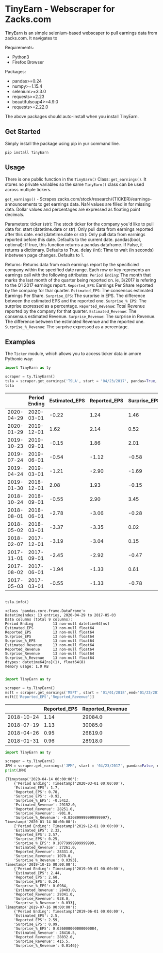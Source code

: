 # TinyEarn - Webscraper for Zacks.com

TinyEarn is an simple selenium-based webscaper to pull earnings data from zacks.com. It navigates to 

Requirements:
* Python3
* Firefox Browser

Packages:
* pandas>=0.24
* numpy>=1.15.4
* selenium>=3.3.0
* requests>=2.23
* beautifulsoup4>=4.9.0
* requests>=2.22.0

The above packages should auto-install when you install TinyEarn.


## Get Started
Simply install the package using pip in yur command line.

``pip install TinyEarn``

## Usage

There is one public function in the ``TinyEarn()`` Class: ``get_earnings()``. It stores no private variables so the same ``TinyEarn()`` class can be used across mutliple tickers.

``get_earnings()``  - Scrapes zacks.com/stock/research/{TICKER}/earnings-announcements to get earnings data. NaN values are filled in for missing data. Dollar values and percentages are expressed as floating point decimals.

Parameters:
    ticker (str): The stock ticker for the company you'd like to pull data for.
    start (datetime.date or str): Only pull data from earnings reported after this date.
    end (datetime.date or str): Only pull data from earnings reported before this date. Defaults to the current date.
    pandas(bool, optional): If true, this function returns a pandas dataframe. If False, it returns a dictionary. Defaults to True.
    delay (int): Time to wait (in seconds) inbetween page changes. Defaults to 1.

Returns:
    Returns data from each earnings report by the specificied company within the specified date range. Each row or key represents an earnings call with the following attributes:
        `Period Ending`: The month that marks the last month of the quarter being reported on. ie, 3/2017 is refering to the Q1 2017 earnings report.
        `Reported_EPS`: Earnings Per Share reported by the company for thar quarter.
        `Estimated_EPS`: The consensus estimated Earnings Per Share.
        `Surprise_EPS`: The surprise in EPS. The difference between the estimated EPS and the reported one.
        `Surprise_%_EPS`: The surprise expressed as a percentage.
        `Reported_Revenue`: Total Revenue reported by the company for that quarter.
        `Estimated_Revenue`: The consensus estimated Revenue.
        `Surprise_Revenue`: The surprise in Revenue. The difference between the estimated Revenue and the reported one.
        `Surprise_%_Revenue`: The surprise expressed as a percentage.
            


## Examples

The ``Ticker`` module, which allows you to access ticker data in amore Pythonic way:

``` python
import TinyEarn as ty

scraper = ty.TinyEarn()
tsla = scraper.get_earnings('TSLA', start = '04/23/2017', pandas=True, delay=0) # Get earnings from April 23rd 2017 to today.
tsla

```

|            | Period Ending | Estimated_EPS | Reported_EPS | Surprise_EPS | Surprise_%_EPS | Estimated_Revenue | Reported_Revenue | Surprise_Revenue | Surprise_%_Revenue |
|------------|---------------|---------------|--------------|--------------|----------------|-------------------|------------------|------------------|--------------------|
| 2020-04-29 | 2020-03-01    | -0.22         | 1.24         | 1.46         | 6.6364         | 5374.87           | 5985.00          | 610.13           | 0.1135             |
| 2020-01-29 | 2019-12-01    | 1.62          | 2.14         | 0.52         | 0.3210         | 7046.82           | 7384.00          | 337.18           | 0.0478             |
| 2019-10-23 | 2019-09-01    | -0.15         | 1.86         | 2.01         | 13.4000        | 6517.00           | 6303.00          | -214.00          | -0.0328            |
| 2019-07-24 | 2019-06-01    | -0.54         | -1.12        | -0.58        | -1.0741        | 6375.49           | 6349.68          | -25.81           | -0.0040            |
| 2019-04-24 | 2019-03-01    | -1.21         | -2.90        | -1.69        | -1.3967        | 5778.73           | 4541.46          | -1237.27         | -0.2141            |
| 2019-01-30 | 2018-12-01    | 2.08          | 1.93         | -0.15        | -0.0721        | 7139.45           | 7225.87          | 86.42            | 0.0121             |
| 2018-10-24 | 2018-09-01    | -0.55         | 2.90         | 3.45         | 6.2727         | 5666.67           | 6824.41          | 1157.74          | 0.2043             |
| 2018-08-01 | 2018-06-01    | -2.78         | -3.06        | -0.28        | -0.1007        | 3802.96           | 4002.23          | 199.27           | 0.0524             |
| 2018-05-02 | 2018-03-01    | -3.37         | -3.35        | 0.02         | 0.0059         | 3169.77           | 3408.75          | 238.98           | 0.0754             |
| 2018-02-07 | 2017-12-01    | -3.19         | -3.04        | 0.15         | 0.0470         | 3298.70           | 3288.25          | -10.45           | -0.0032            |
| 2017-11-01 | 2017-09-01    | -2.45         | -2.92        | -0.47        | -0.1918        | 2916.96           | 2984.68          | 67.72            | 0.0232             |
| 2017-08-02 | 2017-06-01    | -1.94         | -1.33        | 0.61         | 0.3144         | 2548.22           | 2789.56          | 241.34           | 0.0947             |
| 2017-05-03 | 2017-03-01    | -0.55         | -1.33        | -0.78        | -1.4182        | 2561.14           | 2696.27          | 135.13           | 0.0528             |





``` python

tsla.info()

```


```console
<class 'pandas.core.frame.DataFrame'>
DatetimeIndex: 13 entries, 2020-04-29 to 2017-05-03
Data columns (total 9 columns):
Period Ending         13 non-null datetime64[ns]
Estimated_EPS         13 non-null float64
Reported_EPS          13 non-null float64
Surprise_EPS          13 non-null float64
Surprise_%_EPS        13 non-null float64
Estimated_Revenue     13 non-null float64
Reported_Revenue      13 non-null float64
Surprise_Revenue      13 non-null float64
Surprise_%_Revenue    13 non-null float64
dtypes: datetime64[ns](1), float64(8)
memory usage: 1.0 KB
                        
```

``` python
import TinyEarn as ty

scraper = ty.TinyEarn()
msft = scraper.get_earnings('MSFT', start = '01/01/2018',end='01/23/2019', delay=0)
msft[['Reported_EPS','Reported_Revenue']]

```
|            | Reported_EPS | Reported_Revenue |
|------------|--------------|------------------|
| 2018-10-24 | 1.14         | 29084.0          |
| 2018-07-19 | 1.13         | 30085.0          |
| 2018-04-26 | 0.95         | 26819.0          |
| 2018-01-31 | 0.96         | 28918.0          |



``` python
import TinyEarn as ty

scraper = ty.TinyEarn()
JPM = scraper.get_earnings('JPM', start = '04/23/2017', pandas=False, delay=0) #Testing Return as Dict
print(JPM)

```


``` console
{Timestamp('2020-04-14 00:00:00'): 
	{'Period Ending': Timestamp('2020-03-01 00:00:00'), 
	'Estimated_EPS': 1.7, 
	'Reported_EPS': 0.78, 
	'Surprise_EPS': -0.92, 
	'Surprise_%_EPS': -0.5412, 
	'Estimated_Revenue': 29152.0, 
	'Reported_Revenue': 28251.0, 
	'Surprise_Revenue': -901.0, 
	'Surprise_%_Revenue': -0.030899999999999997},
Timestamp('2020-01-14 00:00:00'): 
	{'Period Ending': Timestamp('2019-12-01 00:00:00'), 
	'Estimated_EPS': 2.32, 
	'Reported_EPS': 2.57, 
	'Surprise_EPS': 0.25, 
	'Surprise_%_EPS': 0.10779999999999999, 
	'Estimated_Revenue': 27261.0, 
	'Reported_Revenue': 28331.0, 
	'Surprise_Revenue': 1070.0, 
	'Surprise_%_Revenue': 0.0393}, 
Timestamp('2019-10-15 00:00:00'): 
	{'Period Ending': Timestamp('2019-09-01 00:00:00'), 
	'Estimated_EPS': 2.44, 
	'Reported_EPS': 2.68, 
	'Surprise_EPS': 0.24, 
	'Surprise_%_EPS': 0.0984, 
	'Estimated_Revenue': 28403.0, 
	'Reported_Revenue': 29341.0, 
	'Surprise_Revenue': 938.0, 
	'Surprise_%_Revenue': 0.033}, 
Timestamp('2019-07-16 00:00:00'): 
	{'Period Ending': Timestamp('2019-06-01 00:00:00'), 
	'Estimated_EPS': 2.5, 
	'Reported_EPS': 2.59, 
	'Surprise_EPS': 0.09, 
	'Surprise_%_EPS': 0.036000000000000004, 
	'Estimated_Revenue': 28416.5, 
	'Reported_Revenue': 28832.0, 
	'Surprise_Revenue': 415.5, 
	'Surprise_%_Revenue': 0.0146}}

```






